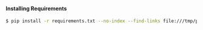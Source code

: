

#### Installing Requirements

```bash
$ pip install -r requirements.txt --no-index --find-links file:///tmp/packages
```
